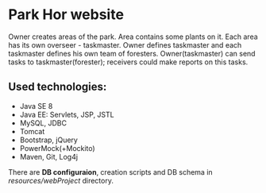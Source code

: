 # Park Hor website
Owner creates areas of the park. Area contains some plants on it. Each area has its own overseer - taskmaster. Owner defines taskmaster and each taskmaster defines his own team of foresters. Owner(taskmaster) can send tasks to taskmaster(forester); receivers could make reports on this tasks.

## Used technologies:
- Java SE 8
- Java EE: Servlets, JSP, JSTL
- MySQL, JDBC
- Tomcat
- Bootstrap, jQuery
- PowerMock(+Mockito)
- Maven, Git, Log4j

There are **DB configuraion**, creation scripts and DB schema in *resources/webProject* directory.